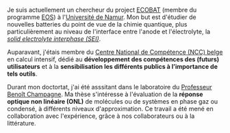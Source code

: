 Je suis actuellement un chercheur du project [ECOBAT](https://eos-ecobat.eu/) (membre du programme [EOS](https://www.fwo.be/en/fellowships-funding/research-projects/eos-research-project/)) à l'[Université de Namur](https://unamur.be).
Mon but est d'étudier de nouvelles batteries du point de vue de la chimie quantique, plus particulièrement au niveau de l'interface entre l'anode et l'électrolyte, la [*solid electrolyte interphase (SEI)*](https://en.wikipedia.org/wiki/Lithium%E2%80%93silicon_battery#Solid_electrolyte_interphase_layer). 

Auparavant, j'étais membre du [Centre National de Compétence (NCC) belge](https://www.enccb.be/) en calcul intensif,  dédié au **développement des compétences des (futurs) utilisateurs** et à la **sensibilisation les différents publics à l’importance de tels outils**.

Durant mon doctortat, j'ai été asssitant dans le laboratoire du [Professeur Benoît Champagne](https://www.unamur.be/en/sci/chemistry/lct).
Ma thèse s'intéresse à l'évaluation de la **réponse optique non linéaire (ONL)** de molécules ou de systèmes en phase gaz ou condensé, à différents niveaux d'approximation.
Ce travail a été mené en collaboration avec l'expérience, grâce à nos collaborateurs ou à la littérature.